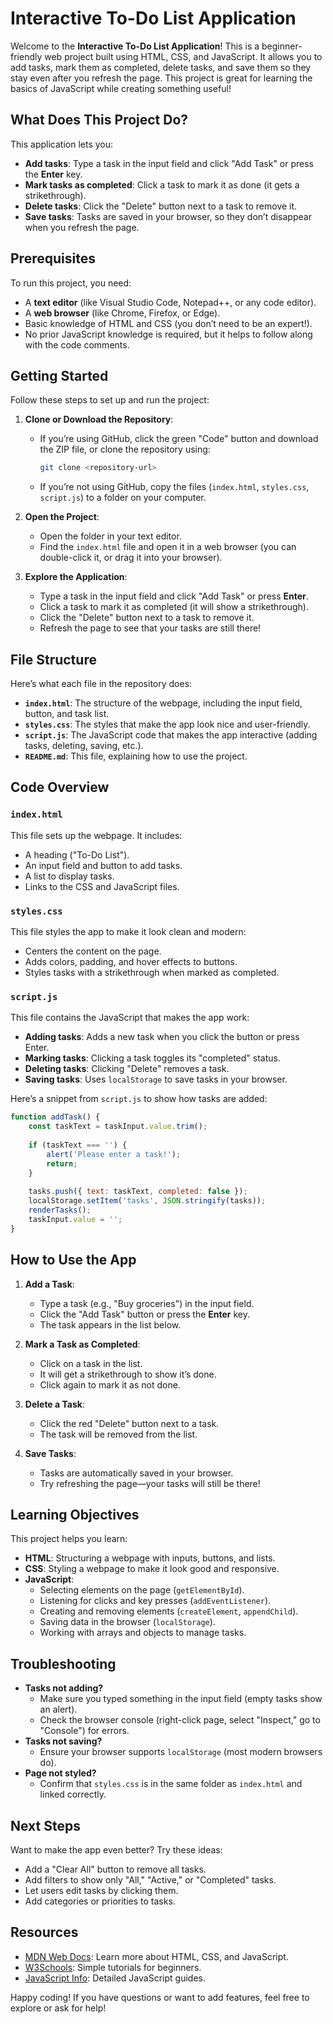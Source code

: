 # Interactive To-Do List Application

Welcome to the **Interactive To-Do List Application**! This is a beginner-friendly web project built using HTML, CSS, and JavaScript. It allows you to add tasks, mark them as completed, delete tasks, and save them so they stay even after you refresh the page. This project is great for learning the basics of JavaScript while creating something useful!

## What Does This Project Do?

This application lets you:
- **Add tasks**: Type a task in the input field and click "Add Task" or press the **Enter** key.
- **Mark tasks as completed**: Click a task to mark it as done (it gets a strikethrough).
- **Delete tasks**: Click the "Delete" button next to a task to remove it.
- **Save tasks**: Tasks are saved in your browser, so they don’t disappear when you refresh the page.

## Prerequisites

To run this project, you need:
- A **text editor** (like Visual Studio Code, Notepad++, or any code editor).
- A **web browser** (like Chrome, Firefox, or Edge).
- Basic knowledge of HTML and CSS (you don’t need to be an expert!).
- No prior JavaScript knowledge is required, but it helps to follow along with the code comments.

## Getting Started

Follow these steps to set up and run the project:

1. **Clone or Download the Repository**:
   - If you’re using GitHub, click the green "Code" button and download the ZIP file, or clone the repository using:
     ```bash
     git clone <repository-url>
     ```
   - If you’re not using GitHub, copy the files (`index.html`, `styles.css`, `script.js`) to a folder on your computer.

2. **Open the Project**:
   - Open the folder in your text editor.
   - Find the `index.html` file and open it in a web browser (you can double-click it, or drag it into your browser).

3. **Explore the Application**:
   - Type a task in the input field and click "Add Task" or press **Enter**.
   - Click a task to mark it as completed (it will show a strikethrough).
   - Click the "Delete" button next to a task to remove it.
   - Refresh the page to see that your tasks are still there!

## File Structure

Here’s what each file in the repository does:

- **`index.html`**: The structure of the webpage, including the input field, button, and task list.
- **`styles.css`**: The styles that make the app look nice and user-friendly.
- **`script.js`**: The JavaScript code that makes the app interactive (adding tasks, deleting, saving, etc.).
- **`README.md`**: This file, explaining how to use the project.

## Code Overview

### `index.html`
This file sets up the webpage. It includes:
- A heading ("To-Do List").
- An input field and button to add tasks.
- A list to display tasks.
- Links to the CSS and JavaScript files.

### `styles.css`
This file styles the app to make it look clean and modern:
- Centers the content on the page.
- Adds colors, padding, and hover effects to buttons.
- Styles tasks with a strikethrough when marked as completed.

### `script.js`
This file contains the JavaScript that makes the app work:
- **Adding tasks**: Adds a new task when you click the button or press Enter.
- **Marking tasks**: Clicking a task toggles its "completed" status.
- **Deleting tasks**: Clicking "Delete" removes a task.
- **Saving tasks**: Uses `localStorage` to save tasks in your browser.

Here’s a snippet from `script.js` to show how tasks are added:
```javascript
function addTask() {
    const taskText = taskInput.value.trim();
    
    if (taskText === '') {
        alert('Please enter a task!');
        return;
    }
    
    tasks.push({ text: taskText, completed: false });
    localStorage.setItem('tasks', JSON.stringify(tasks));
    renderTasks();
    taskInput.value = '';
}
```

## How to Use the App

1. **Add a Task**:
   - Type a task (e.g., "Buy groceries") in the input field.
   - Click the "Add Task" button or press the **Enter** key.
   - The task appears in the list below.

2. **Mark a Task as Completed**:
   - Click on a task in the list.
   - It will get a strikethrough to show it’s done.
   - Click again to mark it as not done.

3. **Delete a Task**:
   - Click the red "Delete" button next to a task.
   - The task will be removed from the list.

4. **Save Tasks**:
   - Tasks are automatically saved in your browser.
   - Try refreshing the page—your tasks will still be there!

## Learning Objectives

This project helps you learn:
- **HTML**: Structuring a webpage with inputs, buttons, and lists.
- **CSS**: Styling a webpage to make it look good and responsive.
- **JavaScript**:
  - Selecting elements on the page (`getElementById`).
  - Listening for clicks and key presses (`addEventListener`).
  - Creating and removing elements (`createElement`, `appendChild`).
  - Saving data in the browser (`localStorage`).
  - Working with arrays and objects to manage tasks.

## Troubleshooting

- **Tasks not adding?**
  - Make sure you typed something in the input field (empty tasks show an alert).
  - Check the browser console (right-click page, select "Inspect," go to "Console") for errors.
- **Tasks not saving?**
  - Ensure your browser supports `localStorage` (most modern browsers do).
- **Page not styled?**
  - Confirm that `styles.css` is in the same folder as `index.html` and linked correctly.

## Next Steps

Want to make the app even better? Try these ideas:
- Add a "Clear All" button to remove all tasks.
- Add filters to show only "All," "Active," or "Completed" tasks.
- Let users edit tasks by clicking them.
- Add categories or priorities to tasks.

## Resources

- [MDN Web Docs](https://developer.mozilla.org/): Learn more about HTML, CSS, and JavaScript.
- [W3Schools](https://www.w3schools.com/): Simple tutorials for beginners.
- [JavaScript Info](https://javascript.info/): Detailed JavaScript guides.

Happy coding! If you have questions or want to add features, feel free to explore or ask for help!